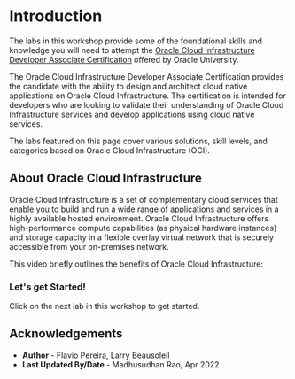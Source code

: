
# Introduction

The labs in this workshop provide some of the foundational skills and knowledge you will need to attempt the [Oracle Cloud Infrastructure Developer Associate Certification](https://www.oracle.com/cloud/iaas/training/developers.html) offered by Oracle University.

The Oracle Cloud Infrastructure Developer Associate Certification provides the candidate with the ability to design and architect cloud native applications on Oracle Cloud Infrastructure. The certification is intended for developers who are looking to validate their understanding of Oracle Cloud Infrastructure services and develop applications using cloud native services.

The labs featured on this page cover various solutions, skill levels, and categories based on Oracle Cloud Infrastructure (OCI).

## About Oracle Cloud Infrastructure

Oracle Cloud Infrastructure is a set of complementary cloud services that enable you to build and run a wide range of applications and services in a highly available hosted environment. Oracle Cloud Infrastructure offers high-performance compute capabilities (as physical hardware instances) and storage capacity in a flexible overlay virtual network that is securely accessible from your on-premises network.

This video briefly outlines the benefits of Oracle Cloud Infrastructure:

[](youtube:-OBrKIlSt_Q)

### Let's get Started!

Click on the next lab in this workshop to get started.

## Acknowledgements

- **Author** - Flavio Pereira, Larry Beausoleil 
- **Last Updated By/Date** - Madhusudhan Rao, Apr 2022

